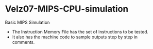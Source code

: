 # Velz07-MIPS-CPU-simulation
Basic MIPS Simulation


- The Instruction Memory File has the set of Instructions to be tested.
- It also has the machine code to sample outputs step by step in comments.
